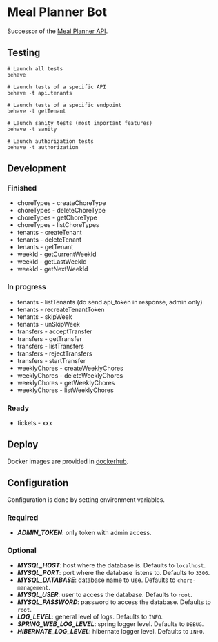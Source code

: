 # Meal Planner Bot

Successor of the [Meal Planner API](https://github.com/sralloza/meal-planner).

## Testing

```shell
# Launch all tests
behave

# Launch tests of a specific API
behave -t api.tenants

# Launch tests of a specific endpoint
behave -t getTenant

# Launch sanity tests (most important features)
behave -t sanity

# Launch authorization tests
behave -t authorization
```

## Development

### Finished

- choreTypes - createChoreType
- choreTypes - deleteChoreType
- choreTypes - getChoreType
- choreTypes - listChoreTypes
- tenants - createTenant
- tenants - deleteTenant
- tenants - getTenant
- weekId - getCurrentWeekId
- weekId - getLastWeekId
- weekId - getNextWeekId

### In progress

- tenants - listTenants (do send api_token in response, admin only)
- tenants - recreateTenantToken
- tenants - skipWeek
- tenants - unSkipWeek
- transfers - acceptTransfer
- transfers - getTransfer
- transfers - listTransfers
- transfers - rejectTransfers
- transfers - startTransfer
- weeklyChores - createWeeklyChores
- weeklyChores - deleteWeeklyChores
- weeklyChores - getWeeklyChores
- weeklyChores - listWeeklyChores

### Ready

- tickets - xxx

## Deploy

Docker images are provided in [dockerhub](https://hub.docker.com/r/sralloza/chore-management-api).

## Configuration

Configuration is done by setting environment variables.

### Required

- **_ADMIN_TOKEN_**: only token with admin access.

### Optional

- **_MYSQL_HOST_**: host where the database is. Defaults to `localhost`.
- **_MYSQL_PORT_**: port where the database listens to. Defaults to `3306`.
- **_MYSQL_DATABASE_**: database name to use. Defaults to `chore-management`.
- **_MYSQL_USER_**: user to access the database. Defaults to `root`.
- **_MYSQL_PASSWORD_**: password to access the database. Defaults to `root`.
- **_LOG_LEVEL_**: general level of logs. Defaults to `INFO`.
- **_SPRING_WEB_LOG_LEVEL_**: spring logger level. Defaults to `DEBUG`.
- **_HIBERNATE_LOG_LEVEL_**: hibernate logger level. Defaults to `INFO`.
